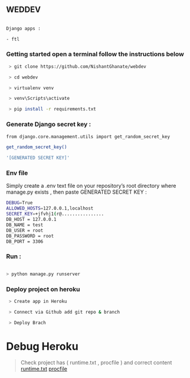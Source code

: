 ## WEDDEV

```sh

Django apps : 

- ftl

```

### Getting started open a terminal follow the instructions below

```sh
 > git clone https://github.com/NishantGhanate/webdev

 > cd webdev

 > virtualenv venv

 > venv\Scripts\activate

 > pip install -r requirements.txt

```

### Generate Django secret key :
```sh
from django.core.management.utils import get_random_secret_key

get_random_secret_key()

'[GENERATED SECRET KEY]'
```

### Env file
Simply create a .env text file on your repository’s root directory where manage.py exists , then paste GENERATED SECRET KEY :

```sh
DEBUG=True
ALLOWED_HOSTS=127.0.0.1,localhost
SECRET_KEY=+jfvhj1(r@................
DB_HOST = 127.0.0.1
DB_NAME = test
DB_USER = root
DB_PASSWORD = root
DB_PORT = 3306
```

### Run :

```sh

> python manage.py runserver 

```

### Deploy project on heroku

```sh
 > Create app in Heroku 

 > Connect via Github add git repo & branch

 > Deploy Brach 
```

# Debug Heroku
> Check project has ( runtime.txt , procfile ) and correct content
[runtime.txt](https://github.com/NishantGhanate/webdev/blob/main/runtime.txt)
[procfile](https://github.com/NishantGhanate/webdev/blob/main/Procfile)



